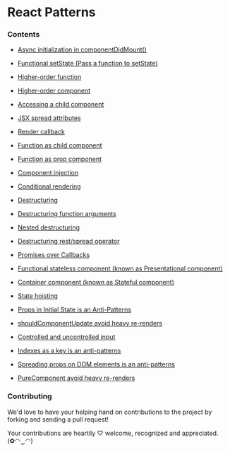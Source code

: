 # React Patterns

### Contents

* [Async initialization in componentDidMount()](pages/Async-initialization-in-componentDidMount.md "Async initialization in componentDidMount()")

* [Functional setState (Pass a function to setState)](pages/Functional-setState-(Pass-a-function-to-setState).md "Functional setState (Pass a function to setState)")

* [Higher-order function](pages/Higher-order-function.md "Higher order function")

* [Higher-order component](pages/Higher-order-component.md "Higher Order Component")

* [Accessing a child component](pages/Accessing-a-child-component.md "Accessing a child component")

* [JSX spread attributes](pages/JSX-spread-attributes.md "JSX spread attributes")

* [Render callback](pages/Render-callback.md "Render callback")

* [Function as child component](pages/Function-as-child-component.md "Function as child component")

* [Function as prop component](pages/Function-as-prop-component.md "Function as prop component")

* [Component injection](pages/Component-injection.md "Component injection")

* [Conditional rendering](pages/Conditional-rendering.md "Conditional rendering")

* [Destructuring](pages/Destructuring.md "Destructuring")

* [Destructuring function arguments](pages/Destructuring-function-arguments.md "Destructuring function arguments")

* [Nested destructuring](pages/Nested-destructuring.md "Nested destructuring")

* [Destructuring rest/spread operator](pages/Destructuring-rest-and-spread-operator.md "Destructuring rest/spread operator")

* [Promises over Callbacks](pages/Promises-over-callbacks.md "Promises over Callbacks")

* [Functional stateless component (known as Presentational component)](pages/Functional-stateless-component.md "Functional stateless component (known as Presentational component)")

* [Container component (known as Stateful component)](pages/Container-component.md "Container component (known as Stateful component)")

* [State hoisting](pages/State-hoisting.md "State hoisting")

* [Props in Initial State is an Anti-Patterns](pages/Props-in-initial-state-is-an-anti-patterns.md "Props in Initial State is an Anti-Patterns")

* [shouldComponentUpdate avoid heavy re-renders](pages/shouldComponentUpdate-avoid-heavy-re-renders.md "shouldComponentUpdate avoid heavy re-renders")

* [Controlled and uncontrolled input](pages/Controlled-and-uncontrolled-input.md "Controlled and uncontrolled input")

* [Indexes as a key is an anti-patterns](pages/Indexes-as-a-key-is-an-anti-patterns.md "Indexes as a key is an anti-patterns")

* [Spreading props on DOM elements is an anti-patterns](pages/Spreading-props-on-DOM-elements-is-an-anti-patterns.md "Spreading props on DOM elements is an anti-patterns")

* [PureComponent avoid heavy re-renders](pages/PureComponent-avoid-heavy-re-renders.md "PureComponent avoid heavy re-renders")

### Contributing

We'd love to have your helping hand on contributions to the project by forking and sending a pull request!

Your contributions are heartily ♡ welcome, recognized and appreciated. (✿◠‿◠)